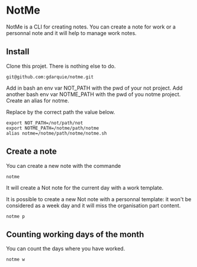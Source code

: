 # NotMe

NotMe is a CLI for creating notes. You can create a note for work or a personnal note and it will help to manage work notes.

## Install

Clone this projet. There is nothing else to do.

```
git@github.com:gdarquie/notme.git
```

Add in bash an env var NOT_PATH with the pwd of your not project.
Add another bash env var NOTME_PATH with the pwd of you notme project.
Create an alias for notme.

Replace by the correct path the value below.


```
export NOT_PATH=/not/path/not
export NOTME_PATH=/notme/path/notme
alias notme=/notme/path/notme/notme.sh
```


## Create a note

You can create a new note with the commande

```
notme
```

It will create a Not note for the current day with a work template.

It is possible to create a new Not note with a personnal template: it won't be considered as a week day and it will miss the organisation part content.

```
notme p
```

## Counting working days of the month

You can count the days where you have worked.

```
notme w
```